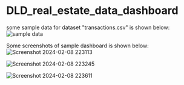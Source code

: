 # DLD_real_estate_data_dashboard

some sample data for dataset "transactions.csv" is shown below:
![sample data](https://github.com/nimmigopan/DLD_real_estate_data_dashboard/assets/35449494/ac1f4aa5-2bab-4609-8f44-c39ed5968661)


Some screenshots of sample dashboard is shown below:
![Screenshot 2024-02-08 223113](https://github.com/nimmigopan/DLD_real_estate_data_dashboard/assets/35449494/11b3ddde-25bd-4850-bb63-85b6d437275e)

![Screenshot 2024-02-08 223245](https://github.com/nimmigopan/DLD_real_estate_data_dashboard/assets/35449494/1f74245a-b1a5-4a1f-bd88-ab2ef8c49d8e)


![Screenshot 2024-02-08 223611](https://github.com/nimmigopan/DLD_real_estate_data_dashboard/assets/35449494/33c378d9-7482-4fc0-b2f4-f941fcd0e22c)

